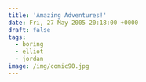 ```yaml
---
title: 'Amazing Adventures!'
date: Fri, 27 May 2005 20:18:00 +0000
draft: false
tags:
  - boring
  - elliot
  - jordan
image: /img/comic90.jpg
---
```


